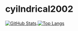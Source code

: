 # cyilndrical2002

<a href="https://github.com/cyilndrical2002">
  <img align="center" alt="GitHub Stats" src="https://github-readme-stats.vercel.app/api?theme=radical&username=cyilndrical2002&show_icons=true&include_all_commits=true" />
</a>
<a href="https://github.com/cyilndrical2002">
  <img align="center" alt="Top Langs" src="https://github-readme-stats.vercel.app/api/top-langs/?theme=radical&username=cyilndrical2002&layout=compact" />
</a>
